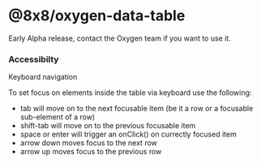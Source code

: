 # @8x8/oxygen-data-table

Early Alpha release, contact the Oxygen team if you want to use it.

### Accessibilty

Keyboard navigation

To set focus on elements inside the table via keyboard use the following:
- tab will move on to the next focusable item (be it a row or a focusable sub-element of a row)
- shift-tab will move on to the previous focusable item 
- space or enter will trigger an onClick() on currectly focused item
- arrow down moves focus to the next row
- arrow up moves focus to the previous row
